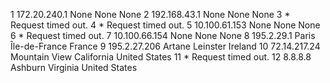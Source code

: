 1	172.20.240.1	None	None	None
2	192.168.43.1	None	None	None
3	*	Request timed out.
4	*	Request timed out.
5	10.100.61.153	None	None	None
6	*	Request timed out.
7	10.100.66.154	None	None	None
8	195.2.29.1	Paris	Île-de-France	France
9	195.2.27.206	Artane	Leinster	Ireland
10	72.14.217.24	Mountain View	California	United States
11	*	Request timed out.
12	8.8.8.8	Ashburn	Virginia	United States
